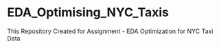 # EDA_Optimising_NYC_Taxis
This Repository Created for Assignment - EDA Optimization for NYC Taxi Data
